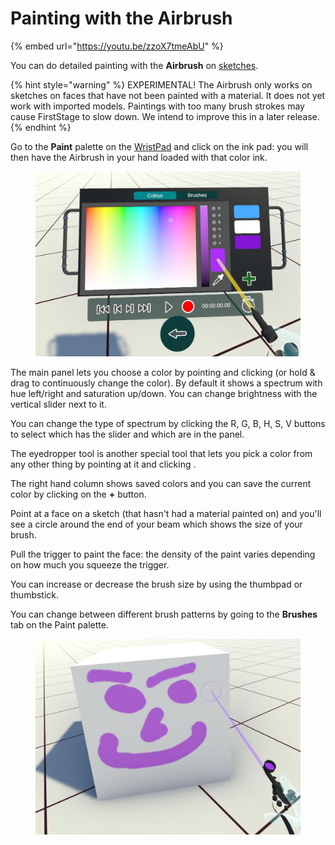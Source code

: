 # Painting with the Airbrush

{% embed url="https://youtu.be/zzoX7tmeAbU" %}

You can do detailed painting with the **Airbrush** on [sketches](../sketching.md).

{% hint style="warning" %}
EXPERIMENTAL! The Airbrush only works on sketches on faces that have not been painted with a material. It does not yet work with imported models. Paintings with too many brush strokes may cause FirstStage to slow down. We intend to improve this in a later release.
{% endhint %}

Go to the **Paint** palette on the [WristPad](../basics/wristpad/) and click on the ink pad: you will then have the Airbrush in your hand loaded with that color ink.

<figure><img src="../.gitbook/assets/DUMMY 2023-02-14 18-04-56.jpg" alt=""><figcaption></figcaption></figure>

The main panel lets you choose a color by pointing and clicking (or hold & drag to continuously change the color). By default it shows a spectrum with hue left/right and saturation up/down. You can change brightness with the vertical slider next to it.&#x20;

You can change the type of spectrum by clicking the R, G, B, H, S, V buttons to select which has the slider and which are in the panel.

The eyedropper tool is another special tool that lets you pick a color from any other thing by pointing at it and clicking .

The right hand column shows saved colors and you can save the current color by clicking on the **+** button.

Point at a face on a sketch (that hasn't had a material painted on) and you'll see a circle around the end of your beam which shows the size of your brush.&#x20;

Pull the trigger to paint the face: the density of the paint varies depending on how much you squeeze the trigger.&#x20;

You can increase or decrease the brush size by using the thumbpad or thumbstick.

You can change between different brush patterns by going to the **Brushes** tab on the Paint palette.

<figure><img src="../.gitbook/assets/DUMMY 2023-02-14 18-03-50.jpg" alt=""><figcaption></figcaption></figure>
